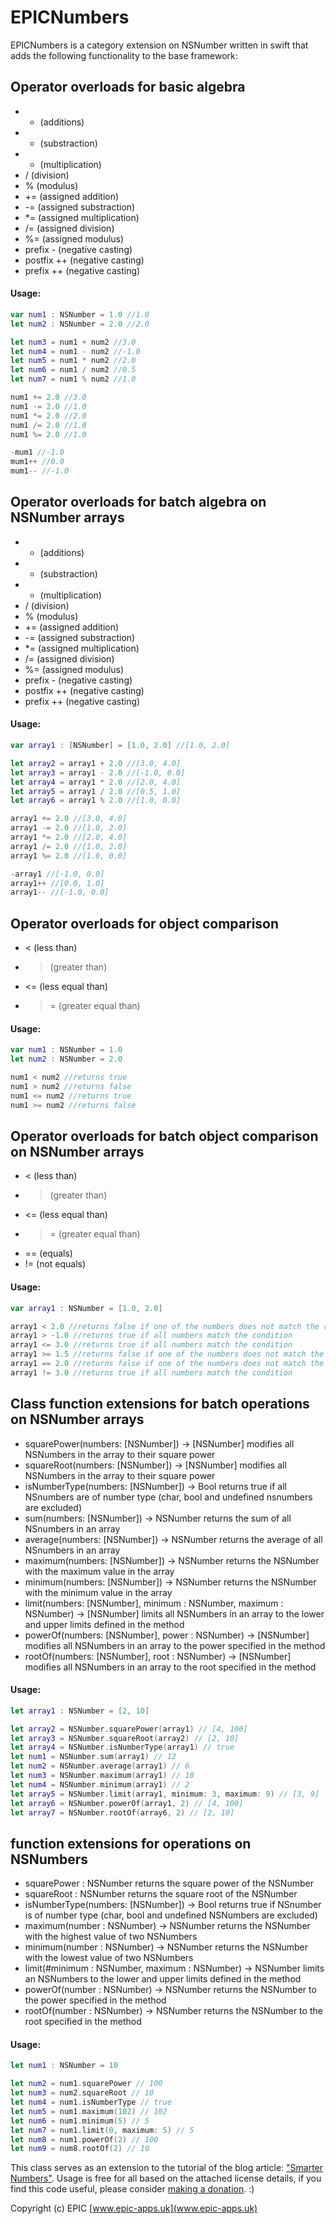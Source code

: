 # EPICNumbers

EPICNumbers is a category extension on NSNumber written in swift that adds the following functionality to the base framework:

Operator overloads for basic algebra
------
* + (additions)
* - (substraction)
* * (multiplication)
* / (division)
* % (modulus)
* += (assigned addition)
* -= (assigned substraction)
* *= (assigned multiplication)
* /= (assigned division)
* %= (assigned modulus)
* prefix - (negative casting)
* postfix ++ (negative casting)
* prefix ++ (negative casting)

#### Usage:
```swift
var num1 : NSNumber = 1.0 //1.0
let num2 : NSNumber = 2.0 //2.0

let num3 = num1 + num2 //3.0
let num4 = num1 - num2 //-1.0
let num5 = num1 * num2 //2.0
let num6 = num1 / num2 //0.5
let num7 = num1 % num2 //1.0

num1 += 2.0 //3.0
num1 -= 2.0 //1.0
num1 *= 2.0 //2.0
num1 /= 2.0 //1.0
num1 %= 2.0 //1.0

-mum1 //-1.0
mum1++ //0.0
mum1-- //-1.0
```

Operator overloads for batch algebra on NSNumber arrays
------
* + (additions)
* - (substraction)
* * (multiplication)
* / (division)
* % (modulus)
* += (assigned addition)
* -= (assigned substraction)
* *= (assigned multiplication)
* /= (assigned division)
* %= (assigned modulus)
* prefix - (negative casting)
* postfix ++ (negative casting)
* prefix ++ (negative casting)

#### Usage:
```swift
var array1 : [NSNumber] = [1.0, 2.0] //[1.0, 2.0]

let array2 = array1 + 2.0 //[3.0, 4.0]
let array3 = array1 - 2.0 //[-1.0, 0.0]
let array4 = array1 * 2.0 //[2.0, 4.0]
let array5 = array1 / 2.0 //[0.5, 1.0]
let array6 = array1 % 2.0 //[1.0, 0.0]

array1 += 2.0 //[3.0, 4.0]
array1 -= 2.0 //[1.0, 2.0]
array1 *= 2.0 //[2.0, 4.0]
array1 /= 2.0 //[1.0, 2.0]
array1 %= 2.0 //[1.0, 0.0]

-array1 //[-1.0, 0.0]
array1++ //[0.0, 1.0]
array1-- //[-1.0, 0.0]
```

Operator overloads for object comparison
------
* < (less than)
* > (greater than)
* <= (less equal than)
* >= (greater equal than)

#### Usage:
```swift
var num1 : NSNumber = 1.0
let num2 : NSNumber = 2.0

num1 < num2 //returns true
num1 > num2 //returns false
num1 <= num2 //returns true
num1 >= num2 //returns false
```

Operator overloads for batch object comparison on NSNumber arrays
------
* < (less than)
* > (greater than)
* <= (less equal than)
* >= (greater equal than)
* == (equals)
* != (not equals)

#### Usage:
```swift
var array1 : NSNumber = [1.0, 2.0]

array1 < 2.0 //returns false if one of the numbers does not match the condition
array1 > -1.0 //returns true if all numbers match the condition
array1 <= 3.0 //returns true if all numbers match the condition
array1 >= 1.5 //returns false if one of the numbers does not match the condition
array1 == 2.0 //returns false if one of the numbers does not match the condition
array1 != 3.0 //returns true if all numbers match the condition
```

Class function extensions for batch operations on NSNumber arrays
------
* squarePower(numbers: [NSNumber]) -> [NSNumber] 
    modifies all NSNumbers in the array to their square power
* squareRoot(numbers: [NSNumber]) -> [NSNumber]
    modifies all NSNumbers in the array to their square power
* isNumberType(numbers: [NSNumber]) -> Bool
    returns true if all NSnumbers are of number type (char, bool and undefined nsnumbers are excluded)
* sum(numbers: [NSNumber]) -> NSNumber
    returns the sum of all NSnumbers in an array
* average(numbers: [NSNumber]) -> NSNumber
    returns the average of all NSnumbers in an array
* maximum(numbers: [NSNumber]) -> NSNumber
    returns the NSNumber with the maximum value in the array
* minimum(numbers: [NSNumber]) -> NSNumber
    returns the NSNumber with the minimum value in the array
* limit(numbers: [NSNumber], minimum : NSNumber, maximum : NSNumber) -> [NSNumber]
    limits all NSNumbers in an array to the lower and upper limits defined in the method
* powerOf(numbers: [NSNumber], power : NSNumber) -> [NSNumber]
    modifies all NSNumbers in an array to the power specified in the method
* rootOf(numbers: [NSNumber], root : NSNumber) -> [NSNumber]
    modifies all NSNumbers in an array to the root specified in the method

#### Usage:
```swift
let array1 : NSNumber = [2, 10]

let array2 = NSNumber.squarePower(array1) // [4, 100]
let array3 = NSNumber.squareRoot(array2) // [2, 10]
let array4 = NSNumber.isNumberType(array1) // true
let num1 = NSNumber.sum(array1) // 12
let num2 = NSNumber.average(array1) // 6
let num3 = NSNumber.maximum(array1) // 10
let num4 = NSNumber.minimum(array1) // 2
let array5 = NSNumber.limit(array1, minimum: 3, maximum: 9) // [3, 9]
let array6 = NSNumber.powerOf(array1, 2) // [4, 100]
let array7 = NSNumber.rootOf(array6, 2) // [2, 10]
```

function extensions for operations on NSNumbers
------
* squarePower : NSNumber 
    returns the square power of the NSNumber
* squareRoot : NSNumber
    returns the square root of the NSNumber
* isNumberType(numbers: [NSNumber]) -> Bool
    returns true if NSnumber is of number type (char, bool and undefined NSNumbers are excluded)
* maximum(number : NSNumber) -> NSNumber
    returns the NSNumber with the highest value of two NSNumbers
* minimum(number : NSNumber) -> NSNumber
    returns the NSNumber with the lowest value of two NSNumbers
* limit(#minimum : NSNumber, maximum : NSNumber) -> NSNumber
    limits an NSNumbers to the lower and upper limits defined in the method
* powerOf(number : NSNumber) -> NSNumber
    returns the NSNumber to the power specified in the method
* rootOf(number : NSNumber) -> NSNumber
    returns the NSNumber to the root specified in the method

#### Usage:
```swift
let num1 : NSNumber = 10

let num2 = num1.squarePower // 100
let num3 = num2.squareRoot // 10
let num4 = num1.isNumberType // true
let num5 = num1.maximum(102) // 102
let num6 = num1.minimum(5) // 5
let num7 = num1.limit(0, maximum: 5) // 5
let num8 = num1.powerOf(2) // 100
let num9 = num8.rootOf(2) // 10
```

This class serves as an extension to the tutorial of the blog article: ["Smarter Numbers"](http://epic-apps.uk/2015/05/04/smarter-numbers/).
Usage is free for all based on the attached license details, if you find this code useful, please consider [making a donation](http://epic-apps.uk/donations/). :)

Copyright (c) EPIC 
[www.epic-apps.uk](www.epic-apps.uk)



